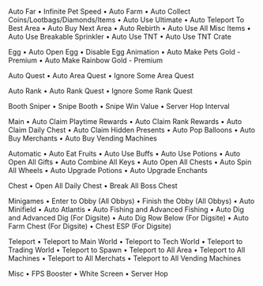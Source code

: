 

Auto Far
• Infinite Pet Speed
• Auto Farm
• Auto Collect Coins/Lootbags/Diamonds/Items
• Auto Use Ultimate
• Auto Teleport To Best Area
• Auto Buy Next Area
• Auto Rebirth
• Auto Use All Misc Items
• Auto Use Breakable Sprinkler
• Auto Use TNT
• Auto Use TNT Crate

Egg
• Auto Open Egg
• Disable Egg Animation
• Auto Make Pets Gold - Premium
• Auto Make Rainbow Gold - Premium

Auto Quest
• Auto Area Quest
• Ignore Some Area Quest

Auto Rank
• Auto Rank Quest
• Ignore Some Rank Quest

Booth Sniper
• Snipe Booth 
• Snipe Win Value
• Server Hop Interval

Main
• Auto Claim Playtime Rewards
• Auto Claim Rank Rewards
• Auto Claim Daily Chest
• Auto Claim Hidden Presents
• Auto Pop Balloons
• Auto Buy Merchants
• Auto Buy Vending Machines

Automatic
• Auto Eat Fruits
• Auto Use Buffs
• Auto Use Potions
• Auto Open All Gifts
• Auto Combine All Keys
• Auto Open All Chests
• Auto Spin All Wheels
• Auto Upgrade Potions
• Auto Upgrade Enchants

Chest
• Open All Daily Chest
• Break All Boss Chest

Minigames
• Enter to Obby (All Obbys)
• Finish the Obby (All Obbys)
• Auto Minifield
• Auto Atlantis
• Auto Fishing and Advanced Fishing
• Auto Dig and Advanced Dig (For Digsite)
• Auto Dig Row Below (For Digsite)
• Auto Farm Chest (For Digsite)
• Chest ESP (For Digsite)

Teleport
• Teleport to Main World
• Teleport to Tech World
• Teleport to Trading World
• Teleport to Spawn
• Teleport to All Area
• Teleport to All Machines
• Teleport to All Merchats
• Teleport to All Vending Machines


Misc
• FPS Booster
• White Screen
• Server Hop
